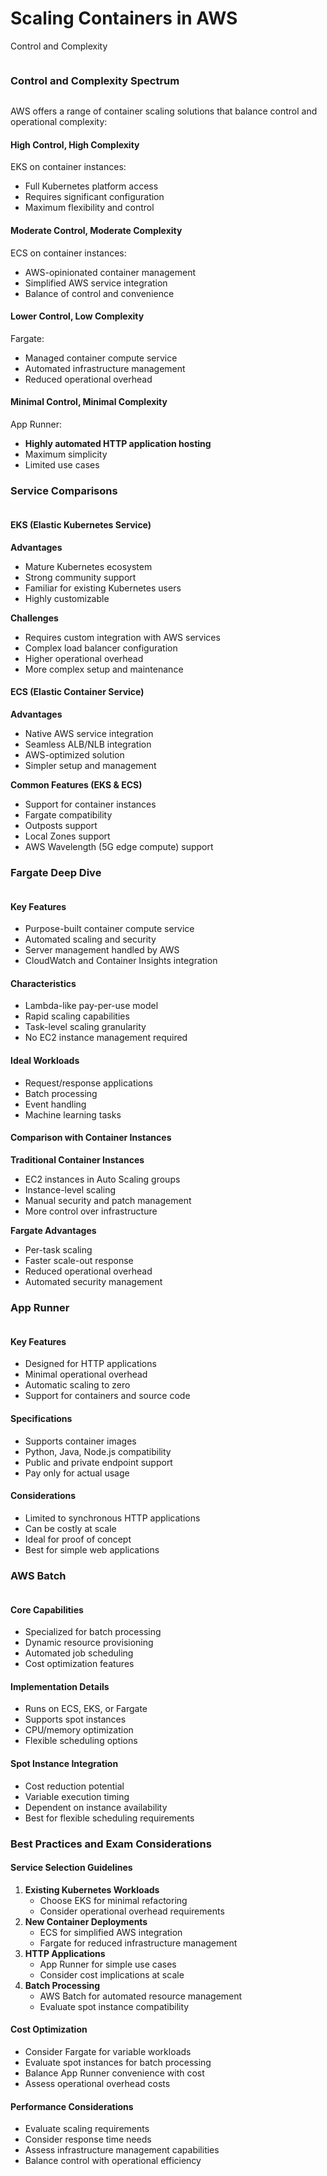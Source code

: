 # Scaling Containers in AWS

Control and Complexity

<figure><img src="../../../../.gitbook/assets/image (135).png" alt=""><figcaption></figcaption></figure>



### Control and Complexity Spectrum

<figure><img src="../../../../.gitbook/assets/image (128).png" alt=""><figcaption></figcaption></figure>

AWS offers a range of container scaling solutions that balance control and operational complexity:

#### High Control, High Complexity

EKS on container instances:

* Full Kubernetes platform access
* Requires significant configuration
* Maximum flexibility and control

#### Moderate Control, Moderate Complexity

ECS on container instances:

* AWS-opinionated container management
* Simplified AWS service integration
* Balance of control and convenience

#### Lower Control, Low Complexity

Fargate:

* Managed container compute service
* Automated infrastructure management
* Reduced operational overhead

#### Minimal Control, Minimal Complexity

App Runner:

* **Highly automated HTTP application hosting**
* Maximum simplicity
* Limited use cases

### Service Comparisons

<figure><img src="../../../../.gitbook/assets/image (129).png" alt=""><figcaption></figcaption></figure>

#### EKS (Elastic Kubernetes Service)

**Advantages**

* Mature Kubernetes ecosystem
* Strong community support
* Familiar for existing Kubernetes users
* Highly customizable

**Challenges**

* Requires custom integration with AWS services
* Complex load balancer configuration
* Higher operational overhead
* More complex setup and maintenance

#### ECS (Elastic Container Service)

**Advantages**

* Native AWS service integration
* Seamless ALB/NLB integration
* AWS-optimized solution
* Simpler setup and management

**Common Features (EKS & ECS)**

* Support for container instances
* Fargate compatibility
* Outposts support
* Local Zones support
* AWS Wavelength (5G edge compute) support

### Fargate Deep Dive

<figure><img src="../../../../.gitbook/assets/image (131).png" alt=""><figcaption></figcaption></figure>

#### Key Features

* Purpose-built container compute service
* Automated scaling and security
* Server management handled by AWS
* CloudWatch and Container Insights integration

#### Characteristics

* Lambda-like pay-per-use model
* Rapid scaling capabilities
* Task-level scaling granularity
* No EC2 instance management required

#### Ideal Workloads

* Request/response applications
* Batch processing
* Event handling
* Machine learning tasks

#### Comparison with Container Instances

**Traditional Container Instances**

* EC2 instances in Auto Scaling groups
* Instance-level scaling
* Manual security and patch management
* More control over infrastructure

**Fargate Advantages**

* Per-task scaling
* Faster scale-out response
* Reduced operational overhead
* Automated security management

### App Runner

<figure><img src="../../../../.gitbook/assets/image (132).png" alt=""><figcaption></figcaption></figure>

#### Key Features

* Designed for HTTP applications
* Minimal operational overhead
* Automatic scaling to zero
* Support for containers and source code

#### Specifications

* Supports container images
* Python, Java, Node.js compatibility
* Public and private endpoint support
* Pay only for actual usage

#### Considerations

* Limited to synchronous HTTP applications
* Can be costly at scale
* Ideal for proof of concept
* Best for simple web applications

### AWS Batch

<figure><img src="../../../../.gitbook/assets/image (133).png" alt=""><figcaption></figcaption></figure>

#### Core Capabilities

* Specialized for batch processing
* Dynamic resource provisioning
* Automated job scheduling
* Cost optimization features

#### Implementation Details

* Runs on ECS, EKS, or Fargate
* Supports spot instances
* CPU/memory optimization
* Flexible scheduling options

#### Spot Instance Integration

* Cost reduction potential
* Variable execution timing
* Dependent on instance availability
* Best for flexible scheduling requirements

### Best Practices and Exam Considerations

#### Service Selection Guidelines

1. **Existing Kubernetes Workloads**
   * Choose EKS for minimal refactoring
   * Consider operational overhead requirements
2. **New Container Deployments**
   * ECS for simplified AWS integration
   * Fargate for reduced infrastructure management
3. **HTTP Applications**
   * App Runner for simple use cases
   * Consider cost implications at scale
4. **Batch Processing**
   * AWS Batch for automated resource management
   * Evaluate spot instance compatibility

#### Cost Optimization

* Consider Fargate for variable workloads
* Evaluate spot instances for batch processing
* Balance App Runner convenience with cost
* Assess operational overhead costs

#### Performance Considerations

* Evaluate scaling requirements
* Consider response time needs
* Assess infrastructure management capabilities
* Balance control with operational efficiency

